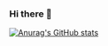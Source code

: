 ### Hi there 👋
[![Anurag's GitHub stats](https://github-readme-stats.vercel.app/api?SerhiiRiznik=anuraghazra)](https://github.com/anuraghazra/github-readme-stats)

<!--
**SerhiiRiznik/SerhiiRiznik** is a ✨ _special_ ✨ repository because its `README.md` (this file) appears on your GitHub profile.

Here are some ideas to get you started:

- 🔭 I’m currently working on ...
- 🌱 I’m currently learning ...
- 👯 I’m looking to collaborate on ...
- 🤔 I’m looking for help with ...
- 💬 Ask me about ...
- 📫 How to reach me: ...
- 😄 Pronouns: ...
- ⚡ Fun fact: ...
-->
